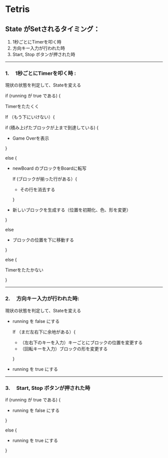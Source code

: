 # Tetris

## State がSetされるタイミング：

1. 1秒ごとにTimerを叩く時
2. 方向キー入力が行われた時
3. Start, Stop ボタンが押された時

---

### 1. 　1秒ごとにTimerを叩く時 :

現状の状態を判定して、Stateを変える

if (running  が true である) {

Timerをたたくく

If （もう下にいけない）{

if (積み上げたブロックが上まで到達している) {

- Game Overを表示

}

else {

- newBoard のブロックをBoardに転写

    If (ブロックが揃った行がある）{

    - その行を消去する

    }

- 新しいブロックを生成する（位置を初期化、色、形を変更）

}

else

- ブロックの位置を下に移動する

}

else {

Timerをたたかない

}

---

### 2. 　方向キー入力が行われた時:

現状の状態を判定して、Stateを変える

- running  を false にする

    If （まだ左右下に余地がある）{

    - （左右下のキーを入力）キーごとにブロックの位置を変更する
    - （回転キーを入力）ブロックの形を変更する

    }

- running  を true にする

---

### 3. 　Start, Stop ボタンが押された時

if (running が true である) {

- running  を false にする

}

else {

- running  を true にする

}
